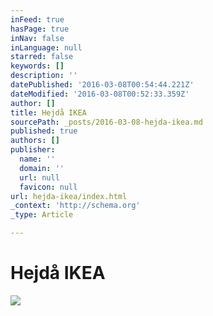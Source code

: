 ```yaml
---
inFeed: true
hasPage: true
inNav: false
inLanguage: null
starred: false
keywords: []
description: ''
datePublished: '2016-03-08T00:54:44.221Z'
dateModified: '2016-03-08T00:52:33.359Z'
author: []
title: Hejdå IKEA
sourcePath: _posts/2016-03-08-hejda-ikea.md
published: true
authors: []
publisher:
  name: ''
  domain: ''
  url: null
  favicon: null
url: hejda-ikea/index.html
_context: 'http://schema.org'
_type: Article

---
```

# Hejdå IKEA
![](https://the-grid-user-content.s3-us-west-2.amazonaws.com/555dabaa-9d08-45d8-9e31-9cd21783b570.png)